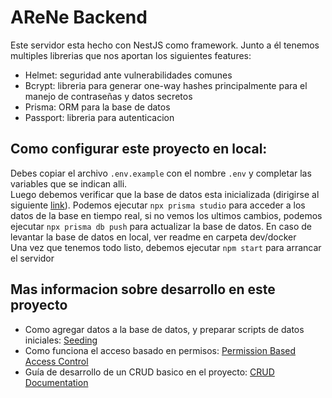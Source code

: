 # AReNe Backend

Este servidor esta hecho con NestJS como framework. Junto a él tenemos multiples librerias que nos aportan los siguientes features:

- Helmet: seguridad ante vulnerabilidades comunes
- Bcrypt: libreria para generar one-way hashes principalmente para el manejo de contraseñas y datos secretos
- Prisma: ORM para la base de datos
- Passport: libreria para autenticacion

## Como configurar este proyecto en local:

Debes copiar el archivo `.env.example` con el nombre `.env` y completar las variables que se indican alli.
<br/>
Luego debemos verificar que la base de datos esta inicializada (dirigirse al siguiente [link](dev/docker/README.md)). Podemos ejecutar `npx prisma studio` para acceder a los datos de la base en tiempo real, si no vemos los ultimos cambios, podemos ejecutar `npx prisma db push` para actualizar la base de datos. En caso de levantar la base de datos en local, ver readme en carpeta dev/docker
<br/>
Una vez que tenemos todo listo, debemos ejecutar `npm start` para arrancar el servidor

## Mas informacion sobre desarrollo en este proyecto

- Como agregar datos a la base de datos, y preparar scripts de datos iniciales: [Seeding](docs/seeding.md)
- Como funciona el acceso basado en permisos: [Permission Based Access Control](docs/permissionBasedAccessControl.md)
- Guía de desarrollo de un CRUD basico en el proyecto: [CRUD Documentation](docs/generacionDeModulosYServiciosCRUD.md)
